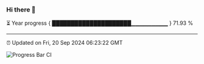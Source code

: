 ### Hi there 👋

⏳ Year progress { █████████████████████▁▁▁▁▁▁▁▁▁ } 71.93 %

---

⏰ Updated on Fri, 20 Sep 2024 06:23:22 GMT

![Progress Bar CI](https://github.com/liununu/liununu/workflows/Progress%20Bar%20CI/badge.svg)
